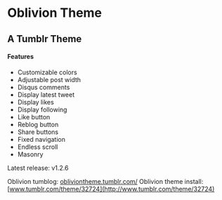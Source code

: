 Oblivion Theme
==============

A Tumblr Theme 
--------------

#### Features
* Customizable colors
* Adjustable post width
* Disqus comments
* Display latest tweet
* Display likes
* Display following
* Like button
* Reblog button
* Share buttons
* Fixed navigation
* Endless scroll
* Masonry

Latest release: v1.2.6

Oblivion tumblog: [obliviontheme.tumblr.com/](http://obliviontheme.tumblr.com/)
Oblivion theme install: [www.tumblr.com/theme/32724](http://www.tumblr.com/theme/32724)